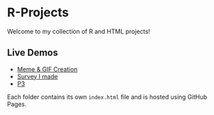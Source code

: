 # R-Projects
Welcome to my collection of R and HTML projects!

## Live Demos

- [Meme & GIF Creation](https://msum500.github.io/R-Projects/Project1/)
- [Survey I made](https://msum500.github.io/R-Projects/Project2/)
- [P3](https://msum500.github.io/R-Projects/Project3/)

Each folder contains its own `index.html` file and is hosted using GitHub Pages.
